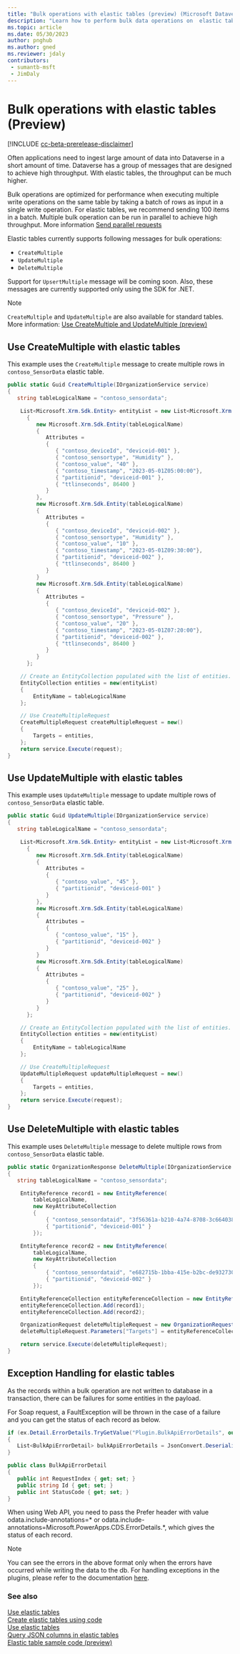 ```yaml
---
title: "Bulk operations with elastic tables (preview) (Microsoft Dataverse) | Microsoft Docs" # Intent and product brand in a unique string of 43-59 chars including spaces
description: "Learn how to perform bulk data operations on  elastic tables with code" # 115-145 characters including spaces. This abstract displays in the search result.
ms.topic: article
ms.date: 05/30/2023
author: pnghub
ms.author: gned
ms.reviewer: jdaly
contributors:
 - sumantb-msft
 - JimDaly
---
```

# Bulk operations with elastic tables (Preview)

[!INCLUDE [cc-beta-prerelease-disclaimer](../../includes/cc-beta-prerelease-disclaimer.md)]

Often applications need to ingest large amount of data into Dataverse in a short amount of time. Dataverse has a group of messages that are designed to achieve high throughput. With elastic tables, the throughput can be much higher.

Bulk operations are optimized for performance when executing multiple write operations on the same table by taking a batch of rows as input in a single write operation. For elastic tables, we recommend sending 100 items in a batch. Multiple bulk operation can be run in parallel to achieve high throughput. More information [Send parallel requests](send-parallel-requests.md)

Elastic tables currently supports following messages for bulk operations:

- `CreateMultiple`
- `UpdateMultiple`
- `DeleteMultiple`

Support for `UpsertMultiple` message will be coming soon. Also, these messages are currently supported only using the SDK for .NET.

> [!NOTE]
> `CreateMultiple` and `UpdateMultiple` are also available for standard tables. More information: [Use CreateMultiple and UpdateMultiple (preview)](org-service/use-createmultiple-updatemultiple.md)

## Use CreateMultiple with elastic tables


This example uses the `CreateMultiple` message to create multiple rows in `contoso_SensorData` elastic table.

```csharp
public static Guid CreateMultiple(IOrganizationService service)
{
   string tableLogicalName = "contoso_sensordata";

    List<Microsoft.Xrm.Sdk.Entity> entityList = new List<Microsoft.Xrm.Sdk.Entity>
      {      
         new Microsoft.Xrm.Sdk.Entity(tableLogicalName)
         {
            Attributes =
            {
               { "contoso_deviceId", "deviceid-001" },
               { "contoso_sensortype", "Humidity" },
               { "contoso_value", "40" },
               { "contoso_timestamp", "2023-05-01Z05:00:00"},
               { "partitionid", "deviceid-001" },
               { "ttlinseconds", 86400 }
            }
         },
         new Microsoft.Xrm.Sdk.Entity(tableLogicalName)
         {
            Attributes =
            {
               { "contoso_deviceId", "deviceid-002" },
               { "contoso_sensortype", "Humidity" },
               { "contoso_value", "10" },
               { "contoso_timestamp", "2023-05-01Z09:30:00"},
               { "partitionid", "deviceid-002" },
               { "ttlinseconds", 86400 }
            }
         }
         new Microsoft.Xrm.Sdk.Entity(tableLogicalName)
         {
            Attributes =
            {
               { "contoso_deviceId", "deviceid-002" },
               { "contoso_sensortype", "Pressure" },
               { "contoso_value", "20" },
               { "contoso_timestamp", "2023-05-01Z07:20:00"},
               { "partitionid", "deviceid-002" },
               { "ttlinseconds", 86400 }
            }
         }
      };

    // Create an EntityCollection populated with the list of entities.
    EntityCollection entities = new(entityList)
    {
        EntityName = tableLogicalName
    };

    // Use CreateMultipleRequest
    CreateMultipleRequest createMultipleRequest = new()
    {
        Targets = entities,
    };
    return service.Execute(request);
}
```


## Use UpdateMultiple with elastic tables

This example uses `UpdateMultiple` message to update multiple rows of `contoso_SensorData` elastic table.

```csharp
public static Guid UpdateMultiple(IOrganizationService service)
{
   string tableLogicalName = "contoso_sensordata";

    List<Microsoft.Xrm.Sdk.Entity> entityList = new List<Microsoft.Xrm.Sdk.Entity>
      {
         new Microsoft.Xrm.Sdk.Entity(tableLogicalName)
         {
            Attributes =
            {
               { "contoso_value", "45" },
               { "partitionid", "deviceid-001" }
            }
         },
         new Microsoft.Xrm.Sdk.Entity(tableLogicalName)
         {
            Attributes =
            {
               { "contoso_value", "15" },
               { "partitionid", "deviceid-002" }
            }
         }
         new Microsoft.Xrm.Sdk.Entity(tableLogicalName)
         {
            Attributes =
            {
               { "contoso_value", "25" },
               { "partitionid", "deviceid-002" }
            }
         }
      };

    // Create an EntityCollection populated with the list of entities.
    EntityCollection entities = new(entityList)
    {
        EntityName = tableLogicalName
    };

    // Use CreateMultipleRequest
    UpdateMultipleRequest updateMultipleRequest = new()
    {
        Targets = entities,
    };
    return service.Execute(request);
}
```

## Use DeleteMultiple with elastic tables

This example uses `DeleteMultiple` message to delete multiple rows from `contoso_SensorData` elastic table.

```csharp
public static OrganizationResponse DeleteMultiple(IOrganizationService service)
{
   string tableLogicalName = "contoso_sensordata";

    EntityReference record1 = new EntityReference(
        tableLogicalName, 
        new KeyAttributeCollection
        {
            { "contoso_sensordataid", "3f56361a-b210-4a74-8708-3c664038fa41" },
            { "partitionid", "deviceid-001" }
        });

    EntityReference record2 = new EntityReference(
        tableLogicalName,
        new KeyAttributeCollection
        {
            { "contoso_sensordataid", "e682715b-1bba-415e-b2bc-de9327308423" },
            { "partitionid", "deviceid-002" }
        });

    EntityReferenceCollection entityReferenceCollection = new EntityReferenceCollection();
    entityReferenceCollection.Add(record1);
    entityReferenceCollection.Add(record2);

    OrganizationRequest deleteMultipleRequest = new OrganizationRequest("DeleteMultiple");
    deleteMultipleRequest.Parameters["Targets"] = entityReferenceCollection;

    return service.Execute(deleteMultipleRequest);
}
```
## Exception Handling for elastic tables
As the records within a bulk operation are not written to database in a transaction, there can be failures for some entities in the payload.

For Soap request, a FaultException will be thrown in the case of a failure and you can get the status of each record as below.

```csharp
if (ex.Detail.ErrorDetails.TryGetValue("Plugin.BulkApiErrorDetails", out object errorDetails))
{
   List<BulkApiErrorDetail> bulkApiErrorDetails = JsonConvert.DeserializeObject<List<BulkApiErrorDetail>>(errorDetails.ToString());
}

public class BulkApiErrorDetail
{
   public int RequestIndex { get; set; }
   public string Id { get; set; }
   public int StatusCode { get; set; }
}
```
When using Web API, you need to pass the Prefer header with value odata.include-annotations=* or odata.include-annotations=Microsoft.PowerApps.CDS.ErrorDetails.*, which gives the status of each record.

> [!NOTE]
> You can see the errors in the above format only when the errors have occurred while writing the data to the db. For handling exceptions in the plugins, please refer to the documentation [here](https://learn.microsoft.com/en-us/power-apps/developer/data-platform/write-plugin-multiple-operation?tabs=single#handling-exceptions).

### See also

[Use elastic tables](elastic-tables.md)<br />
[Create elastic tables using code](create-elastic-tables.md)<br />
[Use elastic tables](use-elastic-tables.md)<br />
[Query JSON columns in elastic tables](query-json-columns-elastic-tables.md)<br />
[Elastic table sample code (preview)](elastic-table-samples.md)
